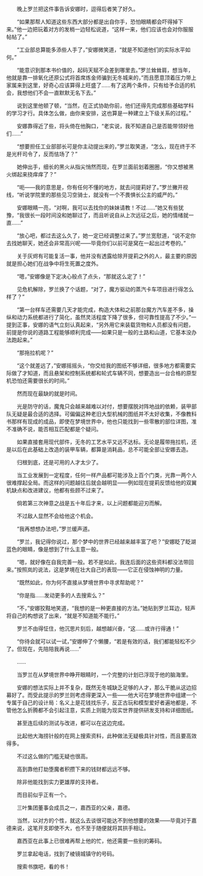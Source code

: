 　　晚上罗兰把这件事告诉安娜时，逗得后者笑了好久。

　　“如果那帮人知道这些东西大部分都是出自你手，恐怕眼睛都会吓得掉下来。”他一边把玩着对方的发梢一边轻松说道，“这样一来，他们应该也会对你服服帖帖了。”

　　“工业部总算能多添些人手了，”安娜微笑道，“就是不知道他们的实际水平如何。”

　　“能意识到那本书价值的，起码天赋不会差到哪里去。”罗兰耸耸肩，想当年，他就是靠一排氧化还原公式将首席炼金师骗到无冬城来的，”而且愿意顶着压力带上家属来到这里，好奇心应该算得上旺盛了……有了这两个条件，只有给予合适的机会，我想他们不会一直默默无名下去。”

　　说到这里他顿了顿，“当然，在正式协助你前，他们还得先完成那些基础学科的学习才行。具体怎么做，由你来安排，这也算是一种建立上下级关系的过程。”

　　安娜靠得近了些，将头倚在他胸口，“老实说，我不知道自己是否能带领好他们……”

　　“想要担任工业部部长可是你主动提出来的，”罗兰取笑道，“怎么，现在终于不是光杆司令了，反而怯场了？”

　　她伸出手，细长的黑火从指尖悄然而现，在罗兰面前划着圈圈，“你又想被黑火绑起来挠痒痒了？”

　　“呃——我的意思是，你有任何不懂的地方，就去问提莉好了。”罗兰撇开视线，“听说学院里的那些见习空骑士，就没有一个不畏惧长公主的威严的。”

　　安娜眼睛一亮，“对啊，我可以去找你的妹妹请教！不过……”她又有些犹豫，“我很长一段时间没和她聊过了，而且听说自从上次远征之后，她的情绪就一直……”

　　“放心吧，都过去这么久了，她一定已经调整过来了。”罗兰宽慰道，“说不定你去找她聊天，她还会非常高兴呢——毕竟你们以前可是窝在一起出过考卷的。”

　　关于灰烬有可能复活一事，他并没有透露给除开提莉之外的人，最主要的原因就是担心她们在战争中将生死置之度外。

　　“嗯，”安娜像是下定决心般点了点头，“那就这么定了！”

　　见危机解除，罗兰换了个话题，“对了，魔方驱动的蒸汽卡车项目进行得怎么样了？”

　　“第一台样车还需要几天才能完成，构造大体和之前那台魔方汽车差不多，操纵和动力系统都进行了简化，虽然灵活程度下降了很多，但可靠性提高了不少。”一提到正事，安娜的语气立刻认真起来，“另外用它来装载货物和人员都没有问题，前提是你说的道路工程能够顺利完成——如果只是一般的土路和山道，它基本没办法跑起来。”

　　“那拖拉机呢？”

　　“这个就差远了，”安娜摇摇头，“你交给我的图纸不够详细，很多地方都需要实际做了才知道，而且悬架和控制系统都和轮式车辆不同，想要造出一台合格的原型机恐怕还需要很长的时间。”

　　然而现在最缺的就是时间。

　　光是防守的话，魔鬼只会越来越难以对付，想要摆脱对阵地战的依赖，装甲部队无疑是最合适的选择。可偏偏这种老旧大型机械的图纸并不太好收集，不像教科书那样有现成的成品，即使在梦境世界中，他也只能找到一些零散的部位详图，准不准确不说，能否相互匹配都是个疑问。

　　如果直接套用现代部件，无冬的工艺水平又远不达标。无论是履带拖拉机，还是以后在此基础上改造的装甲车辆，都算是消耗品，总不可能全部让安娜去造。

　　归根到底，还是可用的人才太少了。

　　当工业发展到一定程度，任何一样产品都可能涉及上百个门类，光靠一两个人很难撑起全局。而这样的问题越往后就会越明显——例如现在提莉反馈给他的双翼机缺点和改进建议，他都有些顾不过来了。

　　倘若第三次神意之战是五十年后才来，以上问题都能迎刃而解。

　　不过敌人显然不会给他这个机会。

　　“我再想想办法吧，”罗兰缓声道。

　　“罗兰，我记得你说过，那个梦中的世界已经越来越丰富了吧？”安娜眨了眨湖蓝色的眼睛，像是想到了什么主意一般。

　　“嗯，就好像在自我完善一般。若不是如此，我连后面的这些资料都没法带回来。”按照岚的说法，这是梦境在壮大自己的表现——它正在侵蚀神明的力量。

　　“既然如此，你为何不直接从梦境世界中寻求帮助呢？”

　　“你是指……发动更多的人去搜索么？”

　　“不，”安娜狡黠地笑道，“我想的是一种更直接的方法。”她贴到罗兰耳边，轻声将自己的构想说了出来，“就是不知道能不能行。”

　　罗兰不由得怔住，他沉思片刻后，越想越兴奋，“这……或许行得通！”

　　“你待会就可以试一试，”安娜伸了个懒腰，“若是有效的话，我们都能轻松不少了。但现在，先陪陪我再说……”

　　……

　　当罗兰在从梦境世界中睁开眼睛时，一个完整的计划已浮现于他的脑海里。

　　安娜的想法实际上并不复杂，既然无冬城缺乏足够的人才，那么干脆从这边招募好了。而受此提示的罗兰则考虑得更深入一些——他大可在梦境世界中组建一个专属于自己的设计局：名义上是花钱找乐子，反正古玩和模型爱好者遍地都是，不管他怎么折腾都不会引起注意，实质上则能为现实世界提供研发支持和详细图纸。

　　甚至连后续的测试与改进，都可以在这边完成。

　　比起他大海捞针般的在网上搜索资料，此种做法无疑极具针对性，而且要高效得多。

　　不过这么做的门槛无疑也很高。

　　高到靠他打劫堕魔者积攒下来的钱财都远远不够。

　　除非他能找到实力更雄厚的支持者。

　　而目前似乎正有一个。

　　三叶集团董事会成员之一，嘉西亚的父亲，嘉德。

　　当然，以对方的个性，就这么去谈很可能达不到他想要的效果——毕竟对于嘉德来说，这笔开支即使不大，也不至于随便就将其拱手相让。

　　嘉西亚在此事上已很难再帮上他的忙，他还需要一些别的筹码。

　　罗兰拿起电话，找到了棱镜城镇守的号码。

　　搜索书旗吧，看的书！
